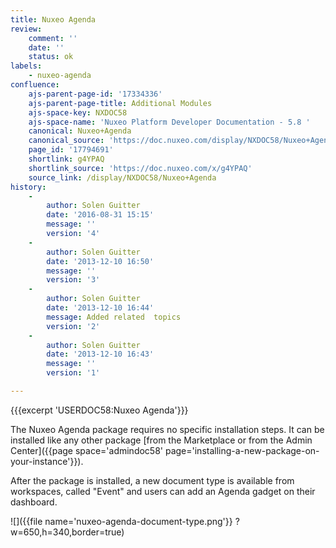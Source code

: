 ```yaml
---
title: Nuxeo Agenda
review:
    comment: ''
    date: ''
    status: ok
labels:
    - nuxeo-agenda
confluence:
    ajs-parent-page-id: '17334336'
    ajs-parent-page-title: Additional Modules
    ajs-space-key: NXDOC58
    ajs-space-name: 'Nuxeo Platform Developer Documentation - 5.8 '
    canonical: Nuxeo+Agenda
    canonical_source: 'https://doc.nuxeo.com/display/NXDOC58/Nuxeo+Agenda'
    page_id: '17794691'
    shortlink: g4YPAQ
    shortlink_source: 'https://doc.nuxeo.com/x/g4YPAQ'
    source_link: /display/NXDOC58/Nuxeo+Agenda
history:
    - 
        author: Solen Guitter
        date: '2016-08-31 15:15'
        message: ''
        version: '4'
    - 
        author: Solen Guitter
        date: '2013-12-10 16:50'
        message: ''
        version: '3'
    - 
        author: Solen Guitter
        date: '2013-12-10 16:44'
        message: Added related  topics
        version: '2'
    - 
        author: Solen Guitter
        date: '2013-12-10 16:43'
        message: ''
        version: '1'

---
```

{{{excerpt 'USERDOC58:Nuxeo Agenda'}}}

The Nuxeo Agenda package requires no specific installation steps. It can be installed like any other package [from the Marketplace or from the Admin Center]({{page space='admindoc58' page='installing-a-new-package-on-your-instance'}}).

After the package is installed, a new document type is available from workspaces, called "Event" and users can add an Agenda gadget on their dashboard.

![]({{file name='nuxeo-agenda-document-type.png'}} ?w=650,h=340,border=true)

&nbsp;